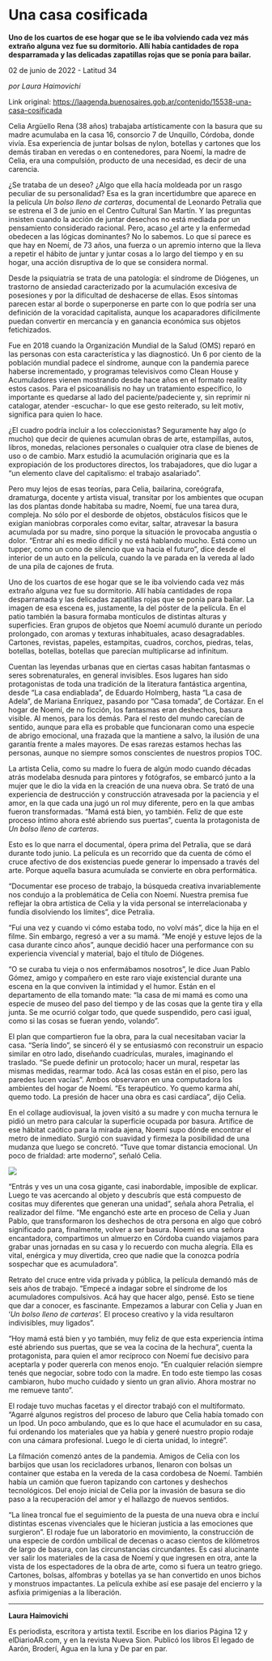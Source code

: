 # Una casa cosificada

**Uno de los cuartos de ese hogar que se le iba volviendo cada vez más extraño alguna vez fue su dormitorio. Allí había cantidades de ropa desparramada y las delicadas zapatillas rojas que se ponía para bailar.**

02 de junio de 2022 - Latitud 34

_por Laura Haimovichi_

Link original: https://laagenda.buenosaires.gob.ar/contenido/15538-una-casa-cosificada



Celia Argüello Rena (38 años) trabajaba artísticamente con la basura que su madre acumulaba en la casa 16, consorcio 7 de Unquillo, Córdoba, donde vivía. Esa experiencia de juntar bolsas de nylon, botellas y cartones que los demás tiraban en veredas o en contenedores, para Noemí, la madre de Celia, era una compulsión, producto de una necesidad, es decir de una carencia.




¿Se trataba de un deseo? ¿Algo que ella hacía moldeada por un rasgo peculiar de su personalidad? Esa es la gran incertidumbre que aparece en la película *Un bolso lleno de carteras*, documental de Leonardo Petralia que se estrena el 3 de junio en el Centro Cultural San Martín. Y las preguntas insisten cuando la acción de juntar desechos no está mediada por un pensamiento considerado racional. Pero, acaso ¿el arte y la enfermedad obedecen a las lógicas dominantes? No lo sabemos. Lo que sí parece es que hay en Noemí, de 73 años, una fuerza o un apremio interno que la lleva a repetir el hábito de juntar y juntar cosas a lo largo del tiempo y en su hogar, una acción disruptiva de lo que se considera normal.




Desde la psiquiatría se trata de una patología: el síndrome de Diógenes, un trastorno de ansiedad caracterizado por la acumulación excesiva de posesiones y por la dificultad de deshacerse de ellas. Esos síntomas parecen estar al borde o superponerse en parte con lo que podría ser una definición de la voracidad capitalista, aunque los acaparadores difícilmente puedan convertir en mercancía y en ganancia económica sus objetos fetichizados.




Fue en 2018 cuando la Organización Mundial de la Salud (OMS) reparó en las personas con esta característica y las diagnosticó. Un 6 por ciento de la población mundial padece el síndrome, aunque con la pandemia parece haberse incrementado, y programas televisivos como Clean House y Acumuladores vienen mostrando desde hace años en el formato reality estos casos. Para el psicoanálisis no hay un tratamiento específico, lo importante es quedarse al lado del paciente/padeciente y, sin reprimir ni catalogar, atender -escuchar- lo que ese gesto reiterado, su leit motiv, significa para quien lo hace.




¿El cuadro podría incluir a los coleccionistas? Seguramente hay algo (o mucho) que decir de quienes acumulan obras de arte, estampillas, autos, libros, monedas, relaciones personales o cualquier otra clase de bienes de uso o de cambio. Marx estudió la acumulación originaria que es la expropiación de los productores directos, los trabajadores, que dio lugar a “un elemento clave del capitalismo: el trabajo asalariado”.




Pero muy lejos de esas teorías, para Celia, bailarina, coreógrafa, dramaturga, docente y artista visual, transitar por los ambientes que ocupan las dos plantas donde habitaba su madre, Noemí, fue una tarea dura, compleja. No sólo por el desborde de objetos, obstáculos físicos que le exigían maniobras corporales como evitar, saltar, atravesar la basura acumulada por su madre, sino porque la situación le provocaba angustia o dolor. “Entrar ahí es medio difícil y no está hablando mucho. Está como un tupper, como un cono de silencio que va hacia el futuro”, dice desde el interior de un auto en la película, cuando la ve parada en la vereda al lado de una pila de cajones de fruta.




Uno de los cuartos de ese hogar que se le iba volviendo cada vez más extraño alguna vez fue su dormitorio. Allí había cantidades de ropa desparramada y las delicadas zapatillas rojas que se ponía para bailar. La imagen de esa escena es, justamente, la del póster de la película. En el patio también la basura formaba montículos de distintas alturas y superficies. Eran grupos de objetos que Noemí acumuló durante un período prolongado, con aromas y texturas inhabituales, acaso desagradables. Cartones, revistas, papeles, estampitas, cuadros, corchos, piedras, telas, botellas, botellas, botellas que parecían multiplicarse ad infinitum.




Cuentan las leyendas urbanas que en ciertas casas habitan fantasmas o seres sobrenaturales, en general invisibles. Esos lugares han sido protagonistas de toda una tradición de la literatura fantástica argentina, desde “La casa endiablada”, de Eduardo Holmberg, hasta “La casa de Adela”, de Mariana Enríquez, pasando por “Casa tomada”, de Cortázar. En el hogar de Noemí, de no ficción, los fantasmas eran deshechos, basura visible. Al menos, para los demás. Para el resto del mundo carecían de sentido, aunque para ella es probable que funcionaran como una especie de abrigo emocional, una frazada que la mantiene a salvo, la ilusión de una garantía frente a males mayores. De esas rarezas estamos hechas las personas, aunque no siempre somos conscientes de nuestros propios TOC.




La artista Celia, como su madre lo fuera de algún modo cuando décadas atrás modelaba desnuda para pintores y fotógrafos, se embarcó junto a la mujer que le dio la vida en la creación de una nueva obra. Se trató de una experiencia de destrucción y construcción atravesada por la paciencia y el amor, en la que cada una jugó un rol muy diferente, pero en la que ambas fueron transformadas. “Mamá está bien, yo también. Feliz de que este proceso íntimo ahora esté abriendo sus puertas”, cuenta la protagonista de *Un bolso lleno de carteras*.




Esto es lo que narra el documental, ópera prima del Petralia, que se dará durante todo junio. La película es un recorrido que da cuenta de cómo el cruce afectivo de dos existencias puede generar lo impensado a través del arte. Porque aquella basura acumulada se convierte en obra performática.




“Documentar ese proceso de trabajo, la búsqueda creativa invariablemente nos condujo a la problemática de Celia con Noemí. Nuestra premisa fue reflejar la obra artística de Celia y la vida personal se interrelacionaba y fundía disolviendo los límites”, dice Petralia.




“Fui una vez y cuando vi cómo estaba todo, no volví más”, dice la hija en el filme. Sin embargo, regresó a ver a su mamá. “Me enojé y estuve lejos de la casa durante cinco años”, aunque decidió hacer una performance con su experiencia vivencial y material, bajo el título de Diógenes.




“O se curaba tu vieja o nos enfermábamos nosotros”, le dice Juan Pablo Gómez, amigo y compañero en este raro viaje existencial durante una escena en la que conviven la intimidad y el humor. Están en el departamento de ella tomando mate: “la casa de mi mamá es como una especie de museo del paso del tiempo y de las cosas que la gente tira y ella junta. Se me ocurrió colgar todo, que quede suspendido, pero casi igual, como si las cosas se fueran yendo, volando”.




El plan que compartieron fue la obra, para la cual necesitaban vaciar la casa. “Sería lindo”, se sinceró él y se entusiasmó con reconstruir un espacio similar en otro lado, diseñando cuadrículas, murales, imaginando el traslado. “Se puede definir un protocolo; hacer un mural, respetar las mismas medidas, rearmar todo. Acá las cosas están en el piso, pero las paredes lucen vacías”. Ambos observaron en una computadora los ambientes del hogar de Noemí. “Es terapéutico. Yo quemo karma ahí, quemo todo. La presión de hacer una obra es casi cardíaca”, dijo Celia.




En el collage audiovisual, la joven visitó a su madre y con mucha ternura le pidió un metro para calcular la superficie ocupada por basura. Artífice de ese hábitat caótico para la mirada ajena, Noemí supo dónde encontrar el metro de inmediato. Surgió con suavidad y firmeza la posibilidad de una mudanza que luego se concretó. “Tuve que tomar distancia emocional. Un poco de frialdad: arte moderno”, señaló Celia.




![](https://cdn.feater.me/files/images/255520/6048c645-a7d0-4f11-a6fd-eb55d24bd1ab.jpg)




“Entrás y ves un una cosa gigante, casi inabordable, imposible de explicar. Luego te vas acercando al objeto y descubrís que está compuesto de cositas muy diferentes que generan una unidad”, señala ahora Petralia, el realizador del filme. “Me enganchó este arte en proceso de Celia y Juan Pablo, que transformaron los deshechos de otra persona en algo que cobró significado para, finalmente, volver a ser basura. Noemí es una señora encantadora, compartimos un almuerzo en Córdoba cuando viajamos para grabar unas jornadas en su casa y lo recuerdo con mucha alegría. Ella es vital, enérgica y muy divertida, creo que nadie que la conozca podría sospechar que es acumuladora”.




Retrato del cruce entre vida privada y pública, la película demandó más de seis años de trabajo. “Empecé a indagar sobre el síndrome de los acumuladores compulsivos. Acá hay que hacer algo, pensé. Esto se tiene que dar a conocer, es fascinante. Empezamos a laburar con Celia y Juan en ‘*Un bolso lleno de carteras’.* El proceso creativo y la vida resultaron indivisibles, muy ligados”.




“Hoy mamá está bien y yo también, muy feliz de que esta experiencia íntima esté abriendo sus puertas, que se vea la cocina de la hechura”, cuenta la protagonista, para quien el amor recíproco con Noemí fue decisivo para aceptarla y poder quererla con menos enojo. “En cualquier relación siempre tenés que negociar, sobre todo con la madre. En todo este tiempo las cosas cambiaron, hubo mucho cuidado y siento un gran alivio. Ahora mostrar no me remueve tanto”.




El rodaje tuvo muchas facetas y el director trabajó con el multiformato. “Agarré algunos registros del proceso de laburo que Celia había tomado con un Ipod. Un poco ambulando, que es lo que hace el acumulador en su casa, fui ordenando los materiales que ya había y generé nuestro propio rodaje con una cámara profesional. Luego le di cierta unidad, lo integré”.




La filmación comenzó antes de la pandemia. Amigos de Celia con los barbijos que usan los recicladores urbanos, llenaron con bolsas un container que estaba en la vereda de la casa cordobesa de Noemí. También había un camión que fueron tapizando con cartones y deshechos tecnológicos. Del enojo inicial de Celia por la invasión de basura se dio paso a la recuperación del amor y el hallazgo de nuevos sentidos.




“La línea troncal fue el seguimiento de la puesta de una nueva obra e incluí distintas escenas vivenciales que le hicieran justicia a las emociones que surgieron”. El rodaje fue un laboratorio en movimiento, la construcción de una especie de cordón umbilical de decenas o acaso cientos de kilómetros de largo de basura, con las circunstancias circundantes. Es casi alucinante ver salir los materiales de la casa de Noemí y que ingresen en otra, ante la vista de los espectadores de la obra de arte, como si fuera un teatro griego. Cartones, bolsas, alfombras y botellas ya se han convertido en unos bichos y monstruos impactantes. La película exhibe así ese pasaje del encierro y la asfixia primigenias a la liberación.




---




**Laura Haimovichi**




Es periodista, escritora y artista textil. Escribe en los diarios Página 12 y elDiarioAR.com, y en la revista Nueva Sion. Publicó los libros El legado de Aarón, Broderí, Agua en la luna y De par en par.



